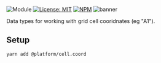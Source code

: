 ![Module](https://img.shields.io/badge/%40platform-cell.coord-%23EA4E7E.svg)
[![License: MIT](https://img.shields.io/badge/license-MIT-blue.svg)](https://opensource.org/licenses/MIT)
[![NPM](https://img.shields.io/npm/v/@platform/cell.coord.svg?colorB=blue&style=flat)](https://www.npmjs.com/package/@platform/cell.coord)
![banner](https://user-images.githubusercontent.com/185555/66693573-dd4e6580-ed06-11e9-8e81-1de7077a5bca.png)

Data types for working with grid cell cooridnates (eg "A1").

## Setup

    yarn add @platform/cell.coord

